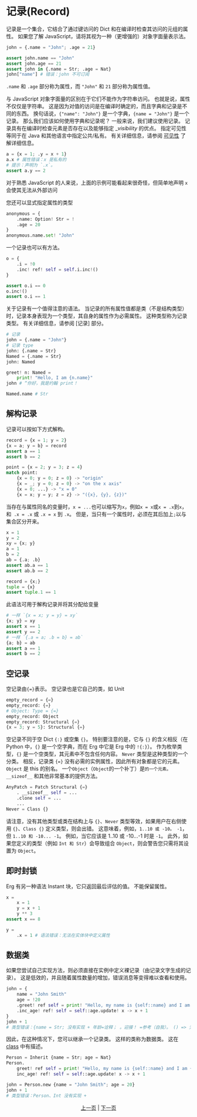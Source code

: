 # 记录(Record)

记录是一个集合，它结合了通过键访问的 Dict 和在编译时检查其访问的元组的属性。
如果您了解 JavaScript，请将其视为一种（更增强的）对象字面量表示法。

```python
john = {.name = "John"; .age = 21}

assert john.name == "John"
assert john.age == 21
assert john in {.name = Str; .age = Nat}
john["name"] # 错误：john 不可订阅
```

`.name` 和 `.age` 部分称为属性，而 `"John"` 和 `21` 部分称为属性值。

与 JavaScript 对象字面量的区别在于它们不能作为字符串访问。 也就是说，属性不仅仅是字符串。
这是因为对值的访问是在编译时确定的，而且字典和记录是不同的东西。 换句话说，`{"name": "John"}` 是一个字典，`{name = "John"}` 是一个记录。
那么我们应该如何使用字典和记录呢？
一般来说，我们建议使用记录。 记录具有在编译时检查元素是否存在以及能够指定 __visibility_ 的优点。
指定可见性等同于在 Java 和其他语言中指定公共/私有。 有关详细信息，请参阅 [可见性](./15_visibility.md) 了解详细信息。

```python
a = {x = 1; .y = x + 1}
a.x # 属性错误：x 是私有的
# 提示：声明为 `.x`。
assert a.y == 2
```

对于熟悉 JavaScript 的人来说，上面的示例可能看起来很奇怪，但简单地声明 `x` 会使其无法从外部访问

您还可以显式指定属性的类型

```python
anonymous = {
    .name: Option! Str = !
    .age = 20
}
anonymous.name.set! "John"
```

一个记录也可以有方法。

```python
o = {
    .i = !0
    .inc! ref! self = self.i.inc!()
}

assert o.i == 0
o.inc!()
assert o.i == 1
```

关于记录有一个值得注意的语法。 当记录的所有属性值都是类（不是结构类型）时，记录本身表现为一个类型，其自身的属性作为必需属性。
这种类型称为记录类型。 有关详细信息，请参阅 [记录] 部分。

```python
# 记录
john = {.name = "John"}
# 记录 type
john: {.name = Str}
Named = {.name = Str}
john: Named

greet! n: Named =
    print! "Hello, I am {n.name}"
john # “你好，我是约翰 print！

Named.name # Str
```

## 解构记录

记录可以按如下方式解构。

```python
record = {x = 1; y = 2}
{x = a; y = b} = record
assert a == 1
assert b == 2

point = {x = 2; y = 3; z = 4}
match point:
    {x = 0; y = 0; z = 0} -> "origin"
    {x = _; y = 0; z = 0} -> "on the x axis"
    {x = 0; ...} -> "x = 0"
    {x = x; y = y; z = z} -> "({x}, {y}, {z})"
```

当存在与属性同名的变量时，`x = ...`也可以缩写为`x`，例如`x = x`或`x = .x`到`x`，和` .x = .x` 或 `.x = x` 到 `.x`。
但是，当只有一个属性时，必须在其后加上`;`以与集合区分开来。

```python
x = 1
y = 2
xy = {x; y}
a = 1
b = 2
ab = {.a; .b}
assert ab.a == 1
assert ab.b == 2

record = {x;}
tuple = {x}
assert tuple.1 == 1
```

此语法可用于解构记录并将其分配给变量

```python
# 一样 `{x = x; y = y} = xy`
{x; y} = xy
assert x == 1
assert y == 2
# 一样 `{.a = a; .b = b} = ab`
{a; b} = ab
assert a == 1
assert b == 2
```

## 空记录

空记录由`{=}`表示。 空记录也是它自己的类，如 Unit

```python
empty_record = {=}
empty_record: {=}
# Object: Type = {=}
empty_record: Object
empty_record: Structural {=}
{x = 3; y = 5}: Structural {=}
```

空记录不同于空 Dict `{:}` 或空集 `{}`。 特别要注意的是，它与 `{}` 的含义相反（在 Python 中，`{}` 是一个空字典，而在 Erg 中它是 Erg 中的 `!{:}`）。
作为枚举类型，`{}` 是一个空类型，其元素中不包含任何内容。 `Never` 类型是这种类型的一个分类。
相反，记录类 `{=}` 没有必需的实例属性，因此所有对象都是它的元素。 `Object` 是 this 的别名。
一个`Object`（`Object`的一个补丁）是`的一个元素。 __sizeof__` 和其他非常基本的提供方法。

```python
AnyPatch = Patch Structural {=}
    . __sizeof__ self = ...
    .clone self = ...
    ...
Never = Class {}
```

请注意，没有其他类型或类在结构上与 `{}`、`Never` 类型等效，如果用户在右侧使用 `{}`、`Class {}` 定义类型，则会出错。
这意味着，例如，`1..10 或 -10。 -1`，但 `1..10 和 -10... -1`。 例如，当它应该是 1..10 或 -10...-1 时是 `-1`。
此外，如果您定义的类型（例如 `Int 和 Str`）会导致组合 `Object`，则会警告您只需将其设置为 `Object`。

## 即时封锁

Erg 有另一种语法 Instant 块，它只返回最后评估的值。 不能保留属性。

```python
x =
    x = 1
    y = x + 1
    y ** 3
assert x == 8

y =
    .x = 1 # 语法错误：无法在实体块中定义属性
```

## 数据类

如果您尝试自己实现方法，则必须直接在实例中定义裸记录（由记录文字生成的记录）。
这是低效的，并且随着属性数量的增加，错误消息等变得难以查看和使用。

```python
john = {
    name = "John Smith"
    age = !20
    .greet! ref self = print! "Hello, my name is {self::name} and I am {self::age} years old."
    .inc_age! ref! self = self::age.update! x -> x + 1
}
john + 1
# 类型错误：{name = Str; 没有实现 + 年龄=诠释； 。迎接！ =参考（自我）。 () => 无； inc_age！ =参考！ () => 无}, 整数
```

因此，在这种情况下，您可以继承一个记录类。 这样的类称为数据类。
这在 [class](./type/04_class.md) 中有描述。

```python
Person = Inherit {name = Str; age = Nat}
Person.
    greet! ref self = print! "Hello, my name is {self::name} and I am {self::age} years old."
    inc_age! ref! self = self::age.update! x -> x + 1

john = Person.new {name = "John Smith"; age = 20}
john + 1
# 类型错误：Person、Int 没有实现 +
```

<p align='center'>
    <a href='./12_tuple.md'>上一页</a> | <a href='./14_set.md'>下一页</a>
</p>
